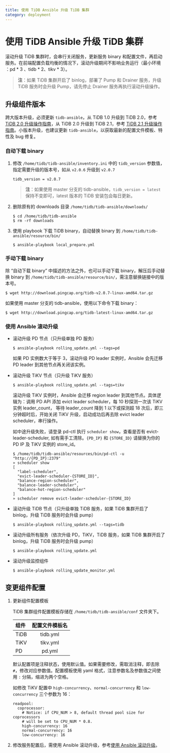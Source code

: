 ```yaml
---
title: 使用 TiDB Ansible 升级 TiDB 集群
category: deployment
---
```


# 使用 TiDB Ansible 升级 TiDB 集群

滚动升级 TiDB 集群时，会串行关闭服务，更新服务 binary 和配置文件，再启动服务。在前端配置负载均衡的情况下，滚动升级期间不影响业务运行（最小环境 ：pd * 3 、tidb * 2、tikv * 3）。

> **注**：如果 TiDB 集群开启了 binlog，部署了 Pump 和 Drainer 服务，升级 TiDB 服务时会升级 Pump，请先停止 Drainer 服务再执行滚动升级操作。

## 升级组件版本

跨大版本升级，必须更新 `tidb-ansible`，从 TiDB 1.0 升级到 TiDB 2.0，参考 [TiDB 2.0 升级操作指南](../op-guide/tidb-v2.0-upgrade-guide.md)，从 TiDB 2.0 升级到 TiDB 2.1，参考 [TiDB 2.1 升级操作指南](../op-guide/tidb-v2.1-upgrade-guide.md)。小版本升级，也建议更新 `tidb-ansible`，以获取最新的配置文件模板、特性及 bug 修复。

### 自动下载 binary

1. 修改 `/home/tidb/tidb-ansible/inventory.ini` 中的 `tidb_version` 参数值，指定需要升级的版本号，如从 `v2.0.6` 升级到 `v2.0.7`

    ```
    tidb_version = v2.0.7
    ```

    > **注**：如果使用 master 分支的 tidb-ansible，`tidb_version = latest` 保持不变即可，latest 版本的 TiDB 安装包会每日更新。

2.  删除原有的 downloads 目录 `/home/tidb/tidb-ansible/downloads/`

    ```
    $ cd /home/tidb/tidb-ansible
    $ rm -rf downloads
    ```

3.  使用 playbook 下载 TiDB binary，自动替换 binary 到 `/home/tidb/tidb-ansible/resource/bin/`

    ```
    $ ansible-playbook local_prepare.yml
    ```

### 手动下载 binary

除 “自动下载 binary” 中描述的方法之外，也可以手动下载 binary，解压后手动替换 binary 到 `/home/tidb/tidb-ansible/resource/bin/`，需注意替换链接中的版本号。

```
$ wget http://download.pingcap.org/tidb-v2.0.7-linux-amd64.tar.gz
```

如果使用 master 分支的 tidb-ansible，使用以下命令下载 binary：

```
$ wget http://download.pingcap.org/tidb-latest-linux-amd64.tar.gz
```

### 使用 Ansible 滚动升级

- 滚动升级 PD 节点（只升级单独 PD 服务）

    ```
    $ ansible-playbook rolling_update.yml --tags=pd
    ```
   
    如果 PD 实例数大于等于 3，滚动升级 PD leader 实例时，Ansible 会先迁移 PD leader 到其他节点再关闭该实例。

- 滚动升级 TiKV 节点（只升级 TiKV 服务）

    ```
    $ ansible-playbook rolling_update.yml --tags=tikv
    ```

    滚动升级 TiKV 实例时，Ansible 会迁移 region leader 到其他节点。具体逻辑为：调用 PD API 添加 evict leader scheduler，每 10 秒探测一次该 TiKV 实例 leader_count， 等待 leader_count 降到 1 以下或探测超 18 次后，即三分钟超时后，开始关闭 TiKV 升级，启动成功后再去除 evict leader scheduler，串行操作。

    如中途升级失败，请登录 pd-ctl 执行 `scheduler show`，查看是否有 evict-leader-scheduler, 如有需手工清除。`{PD_IP}` 和 `{STORE_ID}` 请替换为你的 PD IP 及 TiKV 实例的 store_id。

    ```
    $ /home/tidb/tidb-ansible/resources/bin/pd-ctl -u "http://{PD_IP}:2379"
    » scheduler show
    [
      "label-scheduler",
      "evict-leader-scheduler-{STORE_ID}",
      "balance-region-scheduler",
      "balance-leader-scheduler",
      "balance-hot-region-scheduler"
    ]
    » scheduler remove evict-leader-scheduler-{STORE_ID}
    ```

- 滚动升级 TiDB 节点（只升级单独 TiDB 服务，如果 TiDB 集群开启了 binlog，升级 TiDB 服务时会升级 pump）

    ```
    $ ansible-playbook rolling_update.yml --tags=tidb
    ```

- 滚动升级所有服务（依次升级 PD，TiKV，TiDB 服务，如果 TiDB 集群开启了 binlog，升级 TiDB 服务时会升级 pump）

    ```
    $ ansible-playbook rolling_update.yml
    ```

- 滚动升级监控组件

    ```
    $ ansible-playbook rolling_update_monitor.yml
    ```

## 变更组件配置

1. 更新组件配置模板

    TiDB 集群组件配置模板存储在 `/home/tidb/tidb-ansible/conf` 文件夹下。

    | 组件       | 配置文件模板名     |
    | :-------- | :----------: |
    | TiDB | tidb.yml  |
    | TiKV | tikv.yml  |
    | PD | pd.yml  |

    默认配置项是注释状态，使用默认值。如果需要修改，需取消注释，即去除 `#`，修改对应参数值。配置模板使用 yaml 格式，注意参数名及参数值之间使用 `:` 分隔，缩进为两个空格。

    如修改 TiKV 配置中  `high-concurrency`、`normal-concurrency` 和 `low-concurrency` 三个参数为 16：

    ```
    readpool:
      coprocessor:
        # Notice: if CPU_NUM > 8, default thread pool size for coprocessors
        # will be set to CPU_NUM * 0.8.
        high-concurrency: 16
        normal-concurrency: 16
        low-concurrency: 16
    ```

2. 修改服务配置后，需使用 Ansible 滚动升级，参考[使用 Ansible 滚动升级](#使用-ansible-滚动升级)。
